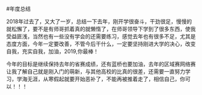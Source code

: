 #年度总结

2018年过去了，又大了一岁，总结一下去年，刚开学很奋斗，干劲很足，慢慢的就松懈了，要不是有师哥抓着真的就懒惰了，在师哥领导下学到了很多东西，使我受益匪浅，当然也有一些没有学会的还需要练习，感觉去年也有很多不足，尤其是态度方面，今年一定要改善，不管今后干什么，一定要坚持刚进大学的决心，改变自我，充实自我，加油，2019,你最棒！

今年的目标是继续保持去年的省赛成绩，还有蓝桥也要加油，去年的区域赛网络赛让我了解自己就是刚入门的萌新，与其他高校的比真的很差，还需要一直努力学习，学海无涯，从寒假起就要开始恶补了，不能再被推着走了，相信自己，你可以！！！
